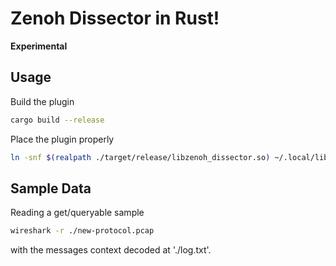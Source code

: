 # Zenoh Dissector in Rust!

**Experimental**

## Usage


Build the plugin

```bash
cargo build --release
```

Place the plugin properly

```bash
ln -snf $(realpath ./target/release/libzenoh_dissector.so) ~/.local/lib/wireshark/plugins/4.0/epan/libzenoh_dissector.so
```


## Sample Data

Reading a get/queryable sample

```bash
wireshark -r ./new-protocol.pcap
```

with the messages context decoded at './log.txt'.
